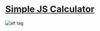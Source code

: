 # [Simple JS Calculator](https://lvcc-wad.github.io/Students/ACT/Diverson-Christian/Simple-JS-Calculator/)

![alt tag](https://github.com/lvcc-wad/Students/blob/master/ACT/Diverson-Christian/Simple-JS-Calculator/calc.jpg)
